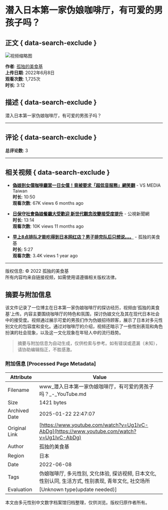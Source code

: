 # 潜入日本第一家伪娘咖啡厅，有可爱的男孩子吗？

## 正文 { data-search-exclude }


![视频缩略图](https://i.ytimg.com/vi/5CKUW8L-jZo/hqdefault.jpg?sqp=-oaymwEmCKgBEF5IWvKriqkDGQgBFQAAiEIYAdgBAeIBCggYEAIYBjgBQAE=&rs=AOn4CLAPkVzEF9fVBcyt4dwgMf9knoavxw)

**作者**: [孤独的美食基](https://www.youtube.com/channel/UCkt-ijDaj4k188o3pviCtdQ)  
**上传日期**: 2022年6月8日  
**观看次数**: 1,725次  
**时长**: 3:12  

## 描述 { data-search-exclude }
潜入日本第一家伪娘咖啡厅，有可爱的男孩子吗？

---

## 评论 { data-search-exclude }
**总评论数**: 3

---

## 相关视频 { data-search-exclude }
- **[偽娘到女僕咖啡廳當一日女僕！竟被要求「超低音服務」網笑翻](https://www.youtube.com/watch?v=5CKUW8L-jZo)** - VS MEDIA Taiwan  
  **时长**: 10:50  
  **观看次数**: 67K views 6 months ago

- **[日保守社會偽娘餐廳大受歡迎 新世代觀念改變接受度提升](https://www.youtube.com/watch?v=fHtMbHcOrSE)** - 公視新聞網  
  **时长**: 13:14  
  **观看次数**: 10K views 11 months ago

- **[早上8点排队才能吃得到日本网红店？男子排完队后只想说。。。](https://www.youtube.com/watch?v=msjMjJ2UKFo)** - 孤独的美食基  
  **时长**: 5:27  
  **观看次数**: 3.4K views 1 year ago

---

版权信息: © 2022 孤独的美食基  
所有内容均来自链接视频，如需使用请遵循相关版权法律。
<!-- tcd_original_link https://www.youtube.com/watch?v=Ug1lvC-AbDg -->


## 摘要与附加信息

<!-- tcd_abstract -->
该文件记录了一位博主在日本第一家伪娘咖啡厅的探访经历，视频由‘孤独的美食基’上传。内容主要围绕咖啡厅的特色和氛围，探讨伪娘文化及其在现代日本社会中的接受度。视频通过展示可爱的男孩们作为伪娘招待顾客，展示了日本对多元性别文化的包容度和变化。通过对咖啡厅的介绍，视频还暗示了一些性别表现和角色扮演的社会现象，以及这一文化现象在年轻人中的流行趋势。
<!-- tcd_abstract_end -->

> 摘要与附加信息为自动生成，仅供检索与参考。如有错误或遗漏（未知），请协助编辑指正，不胜感激。

### 附加信息 [Processed Page Metadata]

| Attribute       | Value                                  |
|-----------------|----------------------------------------|
| Filename        | www_潜入日本第一家伪娘咖啡厅，有可爱的男孩子吗？_-_YouTube.md                             |
| Size            | 1421 bytes                           |
| Archived Date   | 2025-01-22 22:47:07                             |
| Original Link   | [https://www.youtube.com/watch?v=Ug1lvC-AbDg](https://www.youtube.com/watch?v=Ug1lvC-AbDg)                       |
| Author          | 孤独的美食基                               |
| Region          | 日本                               |
| Date            | 2022-06-08                                 |
| Tags            | 伪娘咖啡厅, 多元性别, 文化体验, 探访视频, 日本文化, 性别认同, 生活方式, 性别表现, 青年文化, 社交场所                                 |
| Evaluation            | [Unknown type(update needed)]                                 |
<!-- tcd_table_end -->

本文由多元性别中文数字档案馆归档整理，仅供浏览。版权归原作者所有。
